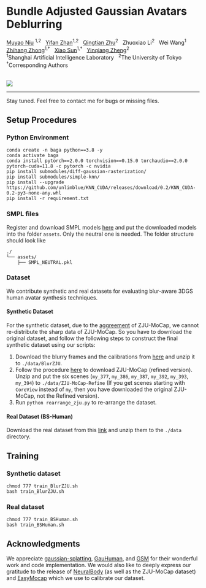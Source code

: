   <h1>  Bundle Adjusted Gaussian Avatars Deblurring </h1>
<div>
    <a href='https://myniuuu.github.io/' target='_blank'>Muyao Niu</a> <sup>1,2</sup> &nbsp;
    <a href='https://yifever20002.github.io/' target='_blank'>Yifan Zhan</a><sup>1,2</sup> &nbsp;
    <a href='https://qtzhu.me/' target='_blank'>Qingtian Zhu</a><sup>2</sup> &nbsp;
    Zhuoxiao Li<sup>2</sup> &nbsp;
    Wei Wang<sup>1</sup> &nbsp;<br>
    <a href='https://zzh-tech.github.io/' target='_blank'>Zhihang Zhong</a><sup>1,†</sup> &nbsp;
    <a href='https://jimmysuen.github.io/' target='_blank'>Xiao Sun</a><sup>1,†</sup> &nbsp;
    <a href='https://scholar.google.com/citations?user=JD-5DKcAAAAJ&hl=en' target='_blank'>Yinqiang Zheng</a><sup>2</sup> &nbsp;
</div>
<div>
    <sup>1</sup>Shanghai Artificial Intelligence Laboratory &nbsp; <sup>2</sup>The University of Tokyo
</div>
<div>
    <sup>†</sup>Corresponding Authors &nbsp; 
</div>

<br>

<a href='https://arxiv.org/abs/2411.16758'><img src='https://img.shields.io/badge/ArXiv-PDF-red'></a>


---

Stay tuned. Feel free to contact me for bugs or missing files.


## Setup Procedures

### Python Environment

```
conda create -n baga python==3.8 -y
conda activate baga
conda install pytorch==2.0.0 torchvision==0.15.0 torchaudio==2.0.0 pytorch-cuda=11.8 -c pytorch -c nvidia
pip install submodules/diff-gaussian-rasterization/
pip install submodules/simple-knn/
pip install --upgrade https://github.com/unlimblue/KNN_CUDA/releases/download/0.2/KNN_CUDA-0.2-py3-none-any.whl
pip install -r requirement.txt
```

### SMPL files

Register and download SMPL models [here](https://smplify.is.tue.mpg.de/login.php) and put the downloaded models into the folder `assets`. Only the neutral one is needed. The folder structure should look like

```
./
└── assets/
    ├── SMPL_NEUTRAL.pkl
```

### Dataset

We contribute synthetic and real datasets for evaluating blur-aware 3DGS human avatar synthesis techniques. 

#### Synthetic Dataset
For the synthetic dataset, due to the [aggreement](https://pengsida.net/project_page_assets/files/ZJU-MoCap_Agreement.pdf) of ZJU-MoCap, we cannot re-distribute the sharp data of ZJU-MoCap. So you have to download the original dataset, and follow the following steps to construct the final synthetic dataset using our scripts:

1. Download the blurry frames and the calibrations from [here](https://drive.google.com/file/d/1ZLVpE-9zIobaY41-6bEsVXUEyILCycxw/view?usp=sharing) and unzip it to `./data/BlurZJU`.
2. Follow the procedure [here](https://github.com/zju3dv/neuralbody/blob/master/INSTALL.md) to download ZJU-MoCap (refined version). Unzip and put the six scenes (`my_377`, `my_386`, `my_387`, `my_392`, `my_393`, `my_394`) to `./data/ZJU-MoCap-Refine` (If you get scenes starting with `CoreView` instead of `my`, then you have downloaded the original ZJU-MoCap, not the Refined version).
3. Run `python rearrange_zju.py` to re-arrange the dataset.

#### Real Dataset (BS-Human)

Download the real dataset from this [link](https://drive.google.com/file/d/1FXFILsI3WjxVL5ercZUHnSatL9dAbEib/view?usp=sharing) and unzip them to the `./data` directory.

## Training

### Synthetic dataset

```
chmod 777 train_BlurZJU.sh
bash train_BlurZJU.sh
```

### Real dataset

```
chmod 777 train_BSHuman.sh
bash train_BSHuman.sh
```

## Acknowledgments

We appreciate [gaussian-splatting](https://github.com/graphdeco-inria/gaussian-splatting), [GauHuman](https://github.com/skhu101/GauHuman), and [GSM](https://github.com/computational-imaging/GSM) for their wonderful work and code implementation. We would also like to deeply express our gratitude to the release of [NeuralBody](https://github.com/zju3dv/neuralbody) (as well as the ZJU-MoCap dataset) and [EasyMocap](https://github.com/zju3dv/EasyMocap) which we use to calibrate our dataset. 
